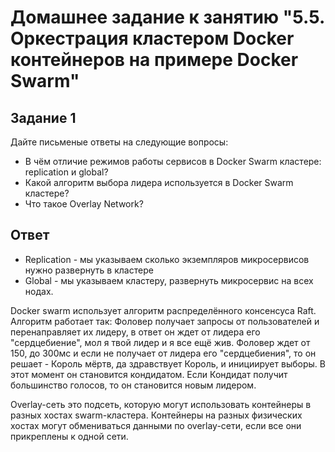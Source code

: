 # Домашнее задание к занятию "5.5. Оркестрация кластером Docker контейнеров на примере Docker Swarm"

## Задание 1
Дайте письменые ответы на следующие вопросы:

* В чём отличие режимов работы сервисов в Docker Swarm кластере: replication и global?
* Какой алгоритм выбора лидера используется в Docker Swarm кластере?
* Что такое Overlay Network?

## Ответ
 - Replication - мы указываем сколько экземпляров микросервисов нужно развернуть в кластере
 - Global - мы указываем кластеру, развернуть микросервис на всех нодах.
 
 Docker swarm использует алгоритм распределённого консенсуса Raft. Алгоритм работает так: Фоловер получает запросы от пользователей и перенаправляет
 их лидеру, в ответ он ждет от лидера его "сердцебиение", мол я твой лидер и я все ещё жив. Фоловер ждет от 150, до 300мс и если не получает от лидера его 
 "сердцебиения", то он решает - Король мёртв, да здравствует Король, и инициирует выборы. В этот момент он становится кондидатом. Если Кондидат получит 
 большинство голосов, то он становится новым лидером.
 
 Overlay-сеть это подсеть, которую могут использовать контейнеры в разных хостах swarm-кластера. Контейнеры на разных физических хостах могут 
 обмениваться данными по overlay-сети, если все они прикреплены к одной сети.
